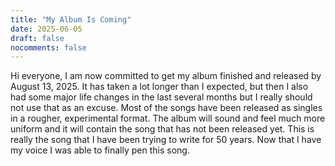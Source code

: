 ```yaml
---
title: "My Album Is Coming"
date: 2025-06-05
draft: false
nocomments: false
---
```

Hi everyone, I am now committed to get my album finished and released by August 13, 2025.
It has taken a lot longer than I expected, but then I also had some major life changes in the last several months but I really should not use that as an excuse.
Most of the songs have been released as singles in a rougher, experimental format. The album will sound and feel much more uniform and it will contain the song that has not been released yet. This is really the song that I have been trying to write for 50 years. Now that I have my voice I was able to finally pen this song.
